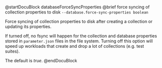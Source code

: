 
@startDocuBlock databaseForceSyncProperties
@brief force syncing of collection properties to disk
`--database.force-sync-properties boolean`

Force syncing of collection properties to disk after creating a collection
or updating its properties.

If turned off, no fsync will happen for the collection and database
properties stored in `parameter.json` files in the file system. Turning
off this option will speed up workloads that create and drop a lot of
collections (e.g. test suites).

The default is *true*.
@endDocuBlock

